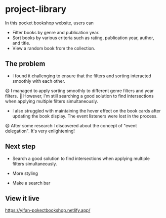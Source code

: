 # project-library
In this pocket bookshop website, users can

* Filter books by genre and publication year.
* Sort books by various criteria such as rating, publication year, author, and title.
* View a random book from the collection.

## The problem

* I found it challenging to ensure that the filters and sorting interacted smoothly with each other.

😄 I managed to apply sorting smoothly to different genre filters and year filters. 
🤔 However, I'm still searching a good solution to find intersections when applying multiple filters simultaneously.

* I also struggled with maintaining the hover effect on the book cards after updating the book display. The event listeners were lost in the process.
  
😄 After some research I discovered about the concept of "event delegation". It's very enlightening!

## Next step

* Search a good solution to find intersections when applying multiple filters simultaneously.
  
* More styling

* Make a search bar


## View it live

https://yifan-pokectbookshop.netlify.app/